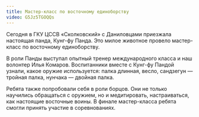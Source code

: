 ```yaml
---
title: Мастер-класс по восточному единоборству
video: G5Jz5TGOQQs
---
```

Сегодня в ГКУ ЦССВ «Сколковский» с Даниловцами приезжала настоящая панда, Кунг-фу Панда. Это милое животное провело 
мастер-класс по восточному единоборству. 

<!--more-->
В роли Панды выступал опытный тренер международного класса и наш волонтер Илья Комаров. Воспитанники вместе с Кунг-фу
Пандой узнали, какое оружие используется: палка длинная, весло, сандзегун — тройная палка, нунчака — двойная палка.

Ребята также попробовали себя в роли борцов. Они не только научились обращаться с оружием, но и медитировать,
настраиваться, как настоящие восточные воины. В финале мастер-класса ребята смогли принять участие в соревнованиях.
